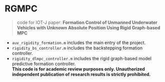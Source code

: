 # RGMPC
> code for IOT-J paper: **Formation Control of Unmanned Underwater Vehicles with Unknown Absolute Position Using Rigid Graph-based MPC**
- `auv_rigidity_formation.m` includes the main entry of the project.
- `rigidity_bs_controller.m` includes the backstepping formation controller.
- `rigidity_dlmpc_controller.m` includes the rigid graph-based model predictive formation controller.  
**This code is for academic review purposes only. Unauthorized independent publication of research results is strictly prohibited.**
